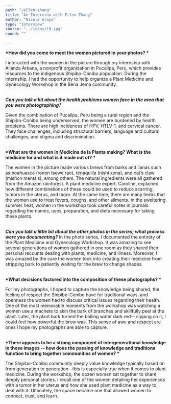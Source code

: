 ```yaml
---
path: "/ellen-zhang"
title: "An Interview with Ellen Zhang"
author: "Nicole Araya"
type: "Interview"
source: "../icons/19.jpg"
sound: ""

---
```


__*How did you come to meet the women pictured in your photos? *__

I interacted with the women in the picture through my internship with Alianza Arkana, a nonprofit organization in Pucallpa, Peru, which provides resources to the indigenous Shipibo-Conibo population. During the internship, I had the opportunity to help organize a Plant Medicine and Gynecology Workshop in the Bena Jema community.<br /><br />


__*Can you talk a bit about the health problems women face in the area that you were photographing?*__

Given the combination of Pucallpa, Peru being a rural region and the Shipibo-Conibo being underserved, the women are burdened by health problems. There are high incidences of HPV, HTLV-1, and cervical cancer. They face challenges, including structural barriers, language and cultural challenges, and stigma and discrimination.<br /><br />


__*What are the women in Medicina de la Planta making? What is the medicine for and what is it made out of? *__

The women in the picture made various brews from barks and lianas such as boahuasca (ronon tsewe rao), renaquilla (nishi xona), and cat’s claw (mishon mentsis), among others. The natural ingredients were all gathered from the Amazon rainforest. A plant medicine expert, Caroline, explained how different combinations of these could be used to reduce scarring, tumors in the uterus, and more. At the same time, there are many herbs that the women use to treat fevers, coughs, and other ailments. In the sweltering summer heat, women in the workshop took careful notes in journals regarding the names, uses, preparation, and diets necessary for taking these plants.<br /><br />


__*Can you talk a little bit about the other photos in the series; what process were you documenting?*__
In the photo series, I documented the entirety of the Plant Medicine and Gynecology Workshop. It was amazing to see several generations of women gathered in one room as they shared their personal recounts dealing with plants, medicine, and illness. Moreover, I was amazed by the care the women took into creating their medicine from stripping bark to patiently waiting for the brew to change shades.<br /><br />


__*What decisions factored into the composition of these photographs? *__

For my photographs, I hoped to capture the knowledge being shared, the feeling of respect the Shipibo-Conibo have for traditional ways, and openness the women had to discuss critical issues regarding their health. One of the most memorable moments from the workshop was watching a women use a machete to skin the bark of branches and skillfully peel at the plant. Later, the plant bark turned the boiling water dark red-- sipping on it, I could feel how powerful the brew was. This sense of awe and respect are ones I hope my photographs are able to capture.<br /><br />


__*There appears to be a strong component of intergenerational knowledge in these images -- how does the passing of knowledge and traditions function to bring together communities of women? *__

The Shipibo-Conibo community deeply value knowledge typically based on from generation to generation--this is especially true when it comes to plant medicine. During the workshop, the dozen women sat together to share deeply personal stories. I recall one of the women detailing her experiences with a tumor in her uterus and how she used plant medicine as a way to deal with it. Ultimately, the space became one that allowed women to connect, trust, and learn.<br /><br />
